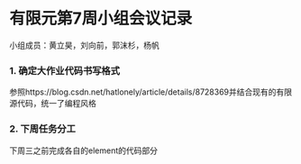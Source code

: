 # 有限元第7周小组会议记录

小组成员：黄立昊，刘向前，郭沫杉，杨帆

### 1. 确定大作业代码书写格式

参照https://blog.csdn.net/hatlonely/article/details/8728369并结合现有的有限源代码，统一了编程风格

### 2. 下周任务分工

下周三之前完成各自的element的代码部分

